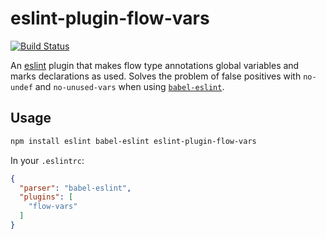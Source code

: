 # eslint-plugin-flow-vars

[![Build Status](https://travis-ci.org/zertosh/eslint-plugin-flow-vars.svg?branch=master)](https://travis-ci.org/zertosh/eslint-plugin-flow-vars)

An [eslint](https://github.com/eslint/eslint) plugin that makes flow type annotations global variables and marks declarations as used. Solves the problem of false positives with `no-undef` and `no-unused-vars` when using [`babel-eslint`](https://github.com/babel/babel-eslint).

## Usage

```sh
npm install eslint babel-eslint eslint-plugin-flow-vars
```

In your `.eslintrc`:

```json
{
  "parser": "babel-eslint",
  "plugins": [
    "flow-vars"
  ]
}
```
